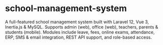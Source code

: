# school-management-system
A full-featured school management system built with Laravel 12, Vue 3, Inertia.js &amp; MySQL. Supports admin (web), office (web), teachers, parents &amp; students (mobile). Modules include leave, fees, online exams, attendance, ERP, SMS &amp; email integration, REST API support, and role-based access.
